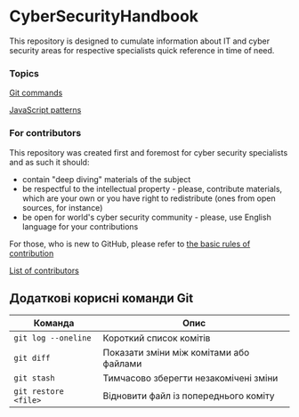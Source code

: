 ﻿# CyberSecurityHandbook
This repository is designed to cumulate information about IT and cyber security areas for respective specialists quick reference in time of need.

### Topics

[Git commands](/git/commands.md)

[JavaScript patterns](/js/patterns.md)


### For contributors

This repository was created first and foremost for cyber security specialists and as such it should:
* contain "deep diving" materials of the subject
* be respectful to the intellectual property - please, contribute materials, which are your own or you have right to redistribute (ones from open sources, for instance) 
* be open for world's cyber security community - please, use English language for your contributions

For those, who is new to GitHub, please refer to [the basic rules of contribution](https://github.com/firstcontributions/first-contributions)

[List of contributors](CONTRIBUTORS.md)
## Додаткові корисні команди Git

| Команда | Опис |
|----------|------|
| `git log --oneline` | Короткий список комітів |
| `git diff` | Показати зміни між комітами або файлами |
| `git stash` | Тимчасово зберегти незакомічені зміни |
| `git restore <file>` | Відновити файл із попереднього коміту |
